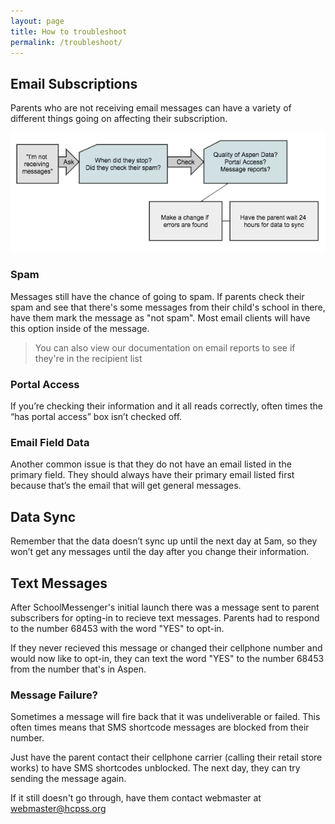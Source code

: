 ```yaml
---
layout: page
title: How to troubleshoot
permalink: /troubleshoot/
---
```


## Email Subscriptions

Parents who are not receiving email messages can have a variety of different things going on affecting their subscription. 

![](/images/troublshoot-emails.png)

### Spam

Messages still have the chance of going to spam. If parents check their spam and see that there's some messages from their child's school in there, have them mark the message as "not spam". Most email clients will have this option inside of the message.

<blockquote>You can also view our documentation on email reports to see if they're in the recipient list</blockquote>

### Portal Access

If you’re checking their information and it all reads correctly, often times the “has portal access” box isn’t checked off. 

### Email Field Data

Another common issue is that they do not have an email listed in the primary field. They should always have their primary email listed first because that’s the email that will get general messages.

## Data Sync

Remember that the data doesn’t sync up until the next day at 5am, so they won’t get any messages until the day after you change their information.

## Text Messages

After SchoolMessenger's initial launch there was a message sent to parent subscribers for opting-in to recieve text messages. Parents had to respond to the number 68453 with the word "YES" to opt-in. 

If they never recieved this message or changed their cellphone number and would now like to opt-in, they can text the word "YES" to the number 68453 from the number that's in Aspen. 

### Message Failure?

Sometimes a message will fire back that it was undeliverable or failed. This often times means that SMS shortcode messages are blocked from their number. 

Just have the parent contact their cellphone carrier (calling their retail store works) to have SMS shortcodes unblocked. The next day, they can try sending the message again. 

If it still doesn't go through, have them contact webmaster at [webmaster@hcpss.org](mailto:webmaster@hcpss.org)
